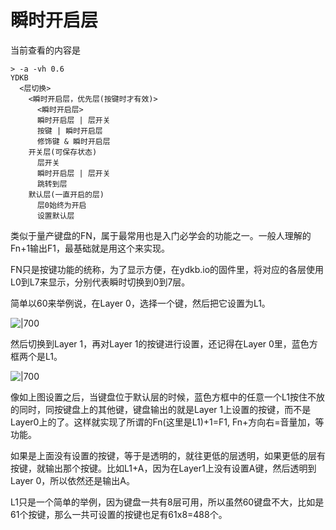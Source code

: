 # 瞬时开启层

当前查看的内容是

```mindmap
> -a -vh 0.6
YDKB
  <层切换>
    <瞬时开启层，优先层(按键时才有效)>
      <瞬时开启层>
      瞬时开启层 | 层开关
      按键 | 瞬时开启层
      修饰键 & 瞬时开启层
    开关层(可保存状态)
      层开关
      瞬时开启层 | 层开关
      跳转到层
    默认层(一直开启的层)
      层0始终为开启
      设置默认层
```

类似于量产键盘的FN，属于最常用也是入门必学会的功能之一。一般人理解的Fn+1输出F1，最基础就是用这个来实现。

FN只是按键功能的统称，为了显示方便，在ydkb.io的固件里，将对应的各层使用L0到L7来显示，分别代表瞬时切换到0到7层。

简单以60来举例说，在Layer 0，选择一个键，然后把它设置为L1。

![|700](assets/l-layer-01.png)

然后切换到Layer 1，再对Layer 1的按键进行设置，还记得在Layer 0里，蓝色方框两个是L1。

![|700](assets/l-layer-02.png)

像如上图设置之后，当键盘位于默认层的时候，蓝色方框中的任意一个L1按住不放的同时，同按键盘上的其他键，键盘输出的就是Layer 1上设置的按键，而不是Layer0上的了。这样就实现了所谓的Fn(这里是L1)+1=F1, Fn+方向右=音量加，等功能。

如果是上面没有设置的按键，等于是透明的，就往更低的层透明，如果更低的层有按键，就输出那个按键。比如L1+A，因为在Layer1上没有设置A键，然后透明到Layer 0，所以依然还是输出A。

L1只是一个简单的举例，因为键盘一共有8层可用，所以虽然60键盘不大，比如是61个按键，那么一共可设置的按键也足有61x8=488个。

